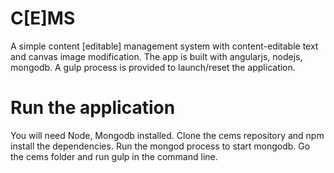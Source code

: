 # C[E]MS
A simple content [editable] management system with content-editable text and canvas image modification.
The app is built with angularjs, nodejs, mongodb.
A gulp process is provided to launch/reset the application.

# Run the application
You will need Node, Mongodb installed.
Clone the cems repository and npm install the dependencies.
Run the mongod process to start mongodb. Go the cems folder and run gulp in the command line.
